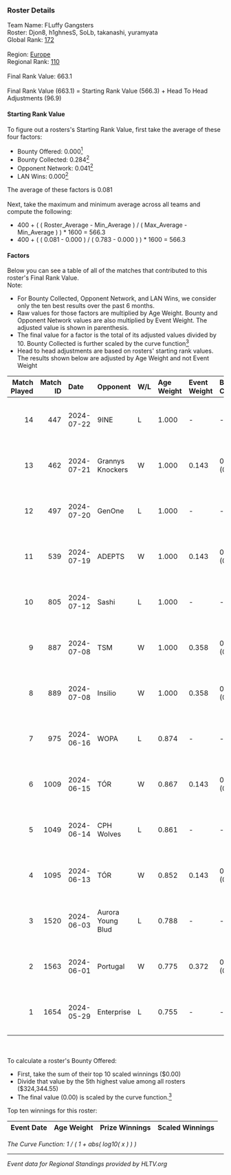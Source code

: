 ### Roster Details<br />
Team Name: FLuffy Gangsters<br />
Roster: Djon8, h1ghnesS, SoLb, takanashi, yuramyata<br />
Global Rank: [172](../standings_global.md)<br />
<br />
Region: [Europe]( ../standings_europe.md)<br />
Regional Rank: [110]( ../standings_europe.md)<br />
<br />
Final Rank Value:  663.1<br />
<br />
Final Rank Value (663.1) = Starting Rank Value (566.3) + Head To Head Adjustments (96.9)<br />

#### Starting Rank Value<br />
To figure out a rosters's Starting Rank Value, first take the average of these four factors:<br />
- Bounty Offered: 0.000[<sup>1</sup>](#table2)
- Bounty Collected: 0.284[<sup>2</sup>](#table1)
- Opponent Network: 0.041[<sup>2</sup>](#table1)
- LAN Wins: 0.000[<sup>2</sup>](#table1)

The average of these factors is 0.081<br />
<br />
Next, take the maximum and minimum average across all teams and compute the following:<br />
- 400 + ( ( Roster_Average - Min_Average ) / ( Max_Average - Min_Average ) ) * 1600 = 566.3
- 400 + ( ( 0.081 - 0.000 ) / ( 0.783 - 0.000 ) ) * 1600 = 566.3


#### Factors<br />
Below you can see a table of all of the matches that contributed to this roster's Final Rank Value.<br />
Note:<br />

- For Bounty Collected, Opponent Network, and LAN Wins, we consider only the ten best results over the past 6 months.
- Raw values for those factors are multiplied by Age Weight. Bounty and Opponent Network values are also multiplied by Event Weight. The adjusted value is shown in parenthesis.
- The final value for a factor is the total of its adjusted values divided by 10. Bounty Collected is further scaled by the curve function[<sup>3</sup>](#curveFunction)
- Head to head adjustments are based on rosters' starting rank values. The results shown below are adjusted by Age Weight and not Event Weight
<span id="table1"></span><br />


| Match Played | Match ID | Date       | Opponent          | W/L | Age Weight | Event Weight | Bounty Collected | Opponent Network | LAN Wins  | H2H Adj. | Roster                                      |
| -: | -: | :- | :- | :- | :- | :- | :- | :- | :- | -: | :- |
|           14 |      447 | 2024-07-22 | 9INE              | L   | 1.000      | -            | -                | -                | -         |    -5.13 | Djon8, h1ghnesS, SoLb, takanashi, yuramyata |
|           13 |      462 | 2024-07-21 | Grannys Knockers  | W   | 1.000      | 0.143        | 0.004 (0.001)    | 0.130 (0.019)    | 0 (0.000) |    20.71 | Djon8, h1ghnesS, SoLb, takanashi, yuramyata |
|           12 |      497 | 2024-07-20 | GenOne            | L   | 1.000      | -            | -                | -                | -         |   -21.46 | Djon8, h1ghnesS, SoLb, takanashi, yuramyata |
|           11 |      539 | 2024-07-19 | ADEPTS            | W   | 1.000      | 0.143        | 0.002 (0.000)    | 0.027 (0.004)    | 0 (0.000) |    14.63 | Djon8, h1ghnesS, SoLb, takanashi, yuramyata |
|           10 |      805 | 2024-07-12 | Sashi             | L   | 1.000      | -            | -                | -                | -         |    -1.44 | Djon8, h1ghnesS, SoLb, takanashi, yuramyata |
|            9 |      887 | 2024-07-08 | TSM               | W   | 1.000      | 0.358        | 0.040 (0.014)    | 0.354 (0.127)    | 0 (0.000) |    27.34 | Djon8, h1ghnesS, SoLb, takanashi, yuramyata |
|            8 |      889 | 2024-07-08 | Insilio           | W   | 1.000      | 0.358        | 0.023 (0.008)    | 0.561 (0.201)    | 0 (0.000) |    27.81 | Djon8, h1ghnesS, SoLb, takanashi, yuramyata |
|            7 |      975 | 2024-06-16 | WOPA              | L   | 0.874      | -            | -                | -                | -         |   -12.97 | Djon8, h1ghnesS, SoLb, takanashi, yuramyata |
|            6 |     1009 | 2024-06-15 | TÓR               | W   | 0.867      | 0.143        | 0.024 (0.003)    | 0.116 (0.014)    | 0 (0.000) |    22.84 | Djon8, h1ghnesS, SoLb, takanashi, yuramyata |
|            5 |     1049 | 2024-06-14 | CPH Wolves        | L   | 0.861      | -            | -                | -                | -         |    -6.54 | Djon8, h1ghnesS, SoLb, takanashi, yuramyata |
|            4 |     1095 | 2024-06-13 | TÓR               | W   | 0.852      | 0.143        | 0.024 (0.003)    | 0.116 (0.014)    | 0 (0.000) |    23.15 | Djon8, h1ghnesS, SoLb, takanashi, yuramyata |
|            3 |     1520 | 2024-06-03 | Aurora Young Blud | L   | 0.788      | -            | -                | -                | -         |    -4.86 | Djon8, h1ghnesS, SoLb, takanashi, yuramyata |
|            2 |     1563 | 2024-06-01 | Portugal          | W   | 0.775      | 0.372        | 0.003 (0.001)    | 0.120 (0.035)    | 0 (0.000) |    15.67 | Djon8, h1ghnesS, SoLb, takanashi, yuramyata |
|            1 |     1654 | 2024-05-29 | Enterprise        | L   | 0.755      | -            | -                | -                | -         |    -2.89 | Djon8, h1ghnesS, SoLb, takanashi, yuramyata |

<br />
<span id="table2"></span><br />
To calculate a roster's Bounty Offered:<br />

- First, take the sum of their top 10 scaled winnings ($0.00)
- Divide that value by the 5th highest value among all rosters ($324,344.55)
- The final value (0.00) is scaled by the curve function.[<sup>3</sup>](#curveFunction)

Top ten winnings for this roster:<br />

| Event Date | Age Weight | Prize Winnings | Scaled Winnings |
| :- | -: | :- | :- |


<span id="curveFunction"></span>_The Curve Function: 1 / ( 1 + abs( log10( x ) ) )_<br />

---
_Event data for Regional Standings provided by HLTV.org_<br />
